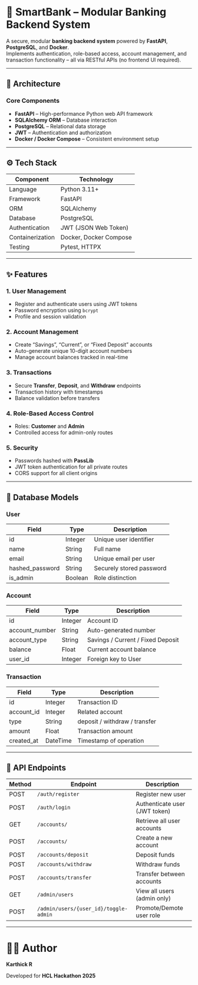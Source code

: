 # 🏦 SmartBank – Modular Banking Backend System

A secure, modular **banking backend system** powered by **FastAPI**, **PostgreSQL**, and **Docker**.  
Implements authentication, role-based access, account management, and transaction functionality – all via RESTful APIs (no frontend UI required).

---

## 🧱 Architecture

### Core Components
- **FastAPI** – High-performance Python web API framework  
- **SQLAlchemy ORM** – Database interaction  
- **PostgreSQL** – Relational data storage  
- **JWT** – Authentication and authorization  
- **Docker / Docker Compose** – Consistent environment setup  

---

## ⚙️ Tech Stack

| Component | Technology |
|------------|-------------|
| Language | Python 3.11+ |
| Framework | FastAPI |
| ORM | SQLAlchemy |
| Database | PostgreSQL |
| Authentication | JWT (JSON Web Token) |
| Containerization | Docker, Docker Compose |
| Testing | Pytest, HTTPX |

---

## ✨ Features

### 1. User Management
- Register and authenticate users using JWT tokens  
- Password encryption using `bcrypt`  
- Profile and session validation  

### 2. Account Management
- Create “Savings”, “Current”, or “Fixed Deposit” accounts  
- Auto-generate unique 10-digit account numbers  
- Manage account balances tracked in real-time  

### 3. Transactions
- Secure **Transfer**, **Deposit**, and **Withdraw** endpoints  
- Transaction history with timestamps  
- Balance validation before transfers  

### 4. Role-Based Access Control
- Roles: **Customer** and **Admin**  
- Controlled access for admin-only routes  

### 5. Security
- Passwords hashed with **PassLib**  
- JWT token authentication for all private routes  
- CORS support for all client origins  

---

## 🧠 Database Models

### **User**
| Field | Type | Description |
|--------|------|-------------|
| id | Integer | Unique user identifier |
| name | String | Full name |
| email | String | Unique email per user |
| hashed_password | String | Securely stored password |
| is_admin | Boolean | Role distinction |

### **Account**
| Field | Type | Description |
|--------|------|-------------|
| id | Integer | Account ID |
| account_number | String | Auto-generated number |
| account_type | String | Savings / Current / Fixed Deposit |
| balance | Float | Current account balance |
| user_id | Integer | Foreign key to User |

### **Transaction**
| Field | Type | Description |
|--------|------|-------------|
| id | Integer | Transaction ID |
| account_id | Integer | Related account |
| type | String | deposit / withdraw / transfer |
| amount | Float | Transaction amount |
| created_at | DateTime | Timestamp of operation |

---

## 🚀 API Endpoints

| Method | Endpoint | Description |
|--------|-----------|-------------|
| POST | `/auth/register` | Register new user |
| POST | `/auth/login` | Authenticate user (JWT token) |
| GET | `/accounts/` | Retrieve all user accounts |
| POST | `/accounts/` | Create a new account |
| POST | `/accounts/deposit` | Deposit funds |
| POST | `/accounts/withdraw` | Withdraw funds |
| POST | `/accounts/transfer` | Transfer between accounts |
| GET | `/admin/users` | View all users (admin only) |
| POST | `/admin/users/{user_id}/toggle-admin` | Promote/Demote user role |

---

# 🧑‍💻 Author

**Karthick R**  

Developed for **HCL Hackathon 2025**

